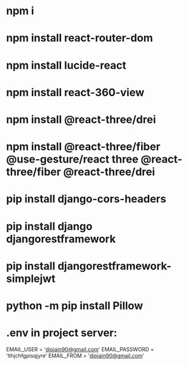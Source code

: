 # npm i
# npm install react-router-dom
# npm install lucide-react
# npm install react-360-view
# npm install @react-three/drei
# npm install @react-three/fiber @use-gesture/react three @react-three/fiber @react-three/drei



# pip install django-cors-headers
# pip install django djangorestframework
# pip install djangorestframework-simplejwt
# python -m pip install Pillow


# .env in project server:

EMAIL_USER = 'dipjain90@gmail.com'
EMAIL_PASSWORD = 'lthjchfgpisqjyre'
EMAIL_FROM = 'dipjain90@gmail.com'

